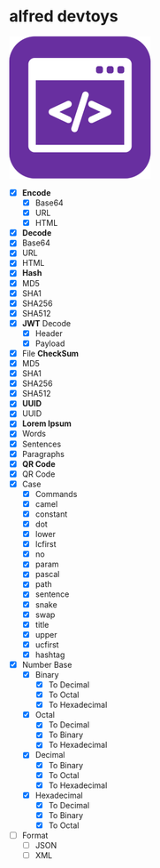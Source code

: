 # alfred devtoys

![](.workflow/icon.png)

- [x] **Encode**
  - [x] Base64
  - [x] URL 
  - [x] HTML
- [x]  **Decode**
  - [x] Base64
  - [x] URL 
  - [x] HTML
- [x]  **Hash**
  - [x] MD5
  - [x] SHA1
  - [x] SHA256
  - [x] SHA512
- [x] **JWT** Decode
  - [x] Header
  - [x] Payload
- [x]  File **CheckSum**
  - [x] MD5
  - [x] SHA1
  - [x] SHA256
  - [x] SHA512
- [x]  **UUID**
  - [x] UUID
- [x]  **Lorem Ipsum**
  - [x] Words
  - [x] Sentences
  - [x] Paragraphs
- [x]  **QR Code**
  - [x] QR Code
- [x] Case
  - [x] Commands
  - [x] camel
  - [x] constant
  - [x] dot
  - [x] lower
  - [x] lcfirst
  - [x] no
  - [x] param
  - [x] pascal
  - [x] path
  - [x] sentence
  - [x] snake
  - [x] swap
  - [x] title
  - [x] upper
  - [x] ucfirst
  - [x] hashtag
- [x] Number Base
  - [x] Binary
    - [x] To Decimal
    - [x] To Octal
    - [x] To Hexadecimal
  - [x] Octal
    - [x] To Decimal
    - [x] To Binary
    - [x] To Hexadecimal
  - [x] Decimal
    - [x] To Binary
    - [x] To Octal
    - [x] To Hexadecimal
  - [x] Hexadecimal
    - [x] To Decimal
    - [x] To Binary
    - [x] To Octal
- [ ] Format
  - [ ] JSON
  - [ ] XML